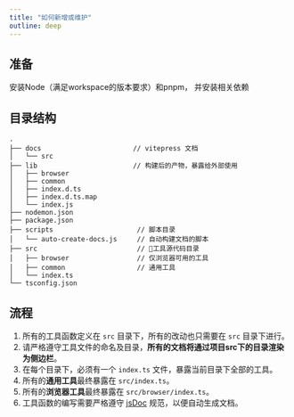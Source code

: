 ```yaml
---
title: "如何新增或维护"
outline: deep
---
```


## 准备

安装Node（满足workspace的版本要求）和pnpm， 并安装相关依赖

## 目录结构

```dir
.
├── docs                       // vitepress 文档
│   └── src
├── lib                        // 构建后的产物，暴露给外部使用
│   ├── browser
│   ├── common
│   ├── index.d.ts
│   ├── index.d.ts.map
│   └── index.js
├── nodemon.json
├── package.json
├── scripts                     // 脚本目录
│   └── auto-create-docs.js     // 自动构建文档的脚本
├── src                         // 🔧工具源代码目录
│   ├── browser                 // 仅浏览器可用的工具
│   ├── common                  // 通用工具
│   └── index.ts
└── tsconfig.json
```

## 流程

1. 所有的工具函数定义在 `src` 目录下，所有的改动也只需要在 `src` 目录下进行。
2. 请严格遵守工具文件的命名及目录，**所有的文档将通过项目src下的目录渲染为侧边栏**。
3. 在每个目录下，必须有一个 `index.ts` 文件，暴露当前目录下全部的工具。
4. 所有的**通用工具**最终暴露在 `src/index.ts`。
5. 所有的**浏览器工具**最终暴露在 `src/browser/index.ts`。
6. 工具函数的编写需要严格遵守 [jsDoc](https://jsdoc.app/) 规范，以便自动生成文档。
